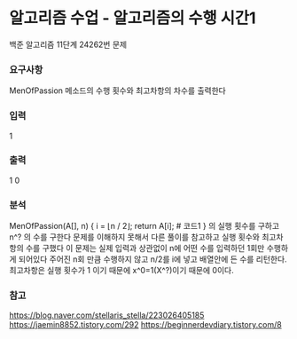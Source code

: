 # 알고리즘 수업  - 알고리즘의 수행 시간1
<p>
백준 알고리즘 11단계 24262번 문제
</p>

### 요구사항
MenOfPassion 메소드의 수행 횟수와 최고차항의 차수를 출력한다

### 입력
1

### 출력
1
0

### 분석
MenOfPassion(A[], n) {
    i = ⌊n / 2⌋;
    return A[i]; # 코드1
}
의 실행 횟수를 구하고 n^? 의 수를 구한다
문제를 이해하지 못해서 다른 풀이를 참고하고 실행 횟수와 최고차항의 수를 구했다
이 문제는 실제 입력과 상관없이 n에 어떤 수를 입력하던 1회만 수행하게 되어있다
주어진 n회 만큼 수행하지 않고 n/2를 i에 넣고 배열안에 든 수를 리턴한다.
최고차항은 실행 횟수가 1 이기 때문에 x^0=1(X^?)이기 때문에 0이다. 
 

### 참고
https://blog.naver.com/stellaris_stella/223026405185
https://jaemin8852.tistory.com/292
https://beginnerdevdiary.tistory.com/8